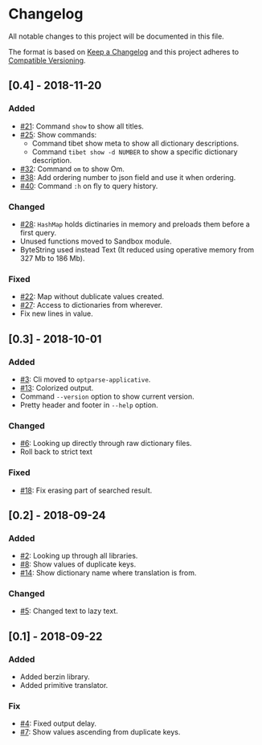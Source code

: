 # Changelog

All notable changes to this project will be documented in this file.

The format is based on [Keep a Changelog](http://keepachangelog.com/en/1.0.0/)
and this project adheres to
[Compatible Versioning](https://github.com/staltz/comver).

## [0.4] - 2018-11-20

### Added

* [#21](https://github.com/willbasky/TibetCli/issues/21):
  Command `show` to show all titles.
* [#25](https://github.com/willbasky/TibetCli/issues/25):
  Show commands:
  * Command tibet show meta to show all dictionary descriptions.
  * Command `tibet show -d NUMBER` to show a specific dictionary description.
* [#32](https://github.com/willbasky/TibetCli/issues/32):
  Command `om` to show Om.
* [#38](https://github.com/willbasky/TibetCli/issues/38):
  Add ordering number to json field and use it when ordering.
* [#40](https://github.com/willbasky/TibetCli/issues/40):
  Command `:h` on fly to query history.

### Changed

* [#28](https://github.com/willbasky/TibetCli/issues/28):
  `HashMap` holds dictinaries in memory and preloads them before a first query.
* Unused functions moved to Sandbox module.
* ByteString used instead Text (It reduced using operative memory from 327 Mb to 186 Mb).

### Fixed

* [#22](https://github.com/willbasky/TibetCli/issues/22):
  Map without dublicate values created.
* [#27](https://github.com/willbasky/TibetCli/issues/27):
  Access to dictionaries from wherever.
* Fix new lines in value.

## [0.3] - 2018-10-01

### Added

* [#3](https://github.com/willbasky/TibetCli/issues/3):
  Cli moved to `optparse-applicative`.
* [#13](https://github.com/willbasky/TibetCli/issues/13):
  Colorized output.
* Command `--version` option to show current version.
* Pretty header and footer in `--help` option.

### Changed

* [#6](https://github.com/willbasky/TibetCli/issues/6):
  Looking up directly through raw dictionary files.
* Roll back to strict text

### Fixed

* [#18](https://github.com/willbasky/TibetCli/issues/18):
  Fix erasing part of searched result.

## [0.2] - 2018-09-24

### Added

* [#2](https://github.com/willbasky/TibetCli/issues/2):
  Looking up through all libraries.
* [#8](https://github.com/willbasky/TibetCli/issues/8):
  Show values of duplicate keys.
* [#14](https://github.com/willbasky/TibetCli/issues/14):
  Show dictionary name where translation is from.

### Changed

* [#5](https://github.com/willbasky/TibetCli/issues/5):
  Changed text to lazy text.

## [0.1] - 2018-09-22

### Added

* Added berzin library.
* Added primitive translator.

### Fix

* [#4](https://github.com/willbasky/TibetCli/issues/4):
  Fixed output delay.
* [#7](https://github.com/willbasky/TibetCli/issues/7):
  Show values ascending from duplicate keys.
